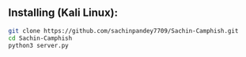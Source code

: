 ## Installing (Kali Linux):

```bash
git clone https://github.com/sachinpandey7709/Sachin-Camphish.git
cd Sachin-Camphish
python3 server.py

